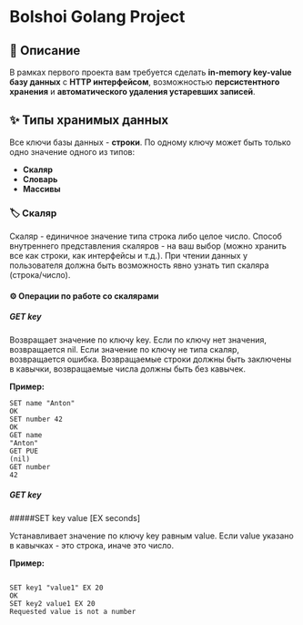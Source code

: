 # Bolshoi Golang Project

## 📖 Описание

В рамках первого проекта вам требуется сделать **in-memory key-value базу данных** с **HTTP интерфейсом**, возможностью **персистентного хранения** и **автоматического удаления устаревших записей**.

## ✨ Типы хранимых данных

Все ключи базы данных - **строки**. По одному ключу может быть только одно значение одного из типов:

- **Скаляр**
- **Словарь**
- **Массивы**

### 🏷️ Скаляр

Скаляр - единичное значение типа строка либо целое число. Способ внутреннего представления скаляров - на ваш выбор (можно хранить все как строки, как интерфейсы и т.д.). При чтении данных у пользователя должна быть возможность явно узнать тип скаляра (строка/число).

#### ⚙️ Операции по работе со скалярами

##### GET key

Возвращает значение по ключу key. Если по ключу нет значения, возвращается nil. Если значение по ключу не типа скаляр, возвращается ошибка. Возвращаемые строки должны быть заключены в кавычки, возвращаемые числа должны быть без кавычек.

**Пример:**
```plaintext
SET name "Anton"
OK
SET number 42
OK
GET name
"Anton"
GET PUE
(nil)
GET number
42
```
##### GET key
#####SET key value [EX seconds]

Устанавливает значение по ключу key равным value. Если value указано в кавычках - это строка, иначе это число.

**Пример:**
```plaintext

SET key1 "value1" EX 20
OK
SET key2 value1 EX 20
Requested value is not a number
```

